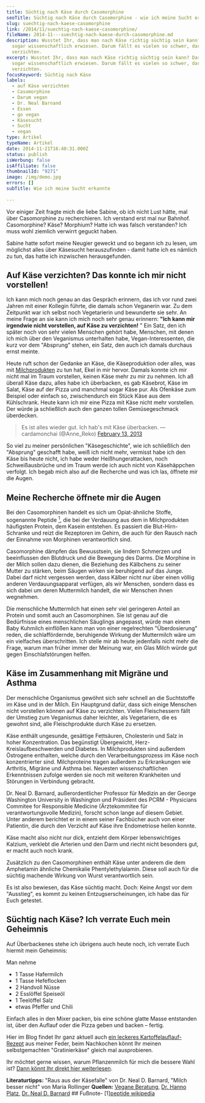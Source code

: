 ```yaml
---
title: Süchtig nach Käse durch Casomorphine
seoTitle: Süchtig nach Käse durch Casomorphine - wie ich meine Sucht erkannte
slug: suechtig-nach-kaese-casomorphine
link: /2014/11/suechtig-nach-kaese-casomorphine/
fileName: 2014-11---suechtig-nach-kaese-durch-casomorphine.md
description: Wusstet Ihr, dass man nach Käse richtig süchtig sein kann? Das ist
  sogar wissenschaftlich erwiesen. Darum fällt es vielen so schwer, darauf zu
  verzichten.
excerpt: Wusstet Ihr, dass man nach Käse richtig süchtig sein kann? Das ist
  sogar wissenschaftlich erwiesen. Darum fällt es vielen so schwer, darauf zu
  verzichten.
focusKeyword: Süchtig nach Käse
labels:
  - auf Käse verzichten
  - Casomorphine
  - Darum vegan
  - Dr. Neal Barnand
  - Essen
  - go vegan
  - Käsesucht
  - Sucht
  - vegan
type: Artikel
typeName: Artikel
date: 2014-11-21T16:40:31.000Z
status: publish
isWerbung: false
isAffiliate: false
thumbnailId: "9271"
image: /img/demo.jpg
errors: []
subTitle: Wie ich meine Sucht erkannte
  
---
```


Vor einiger Zeit fragte mich die liebe Sabine, ob ich nicht Lust hätte, mal über
Casomorphine zu recherchieren. Ich verstand erst mal nur Bahnhof. Casomorphine?
Käse? Morphium? Hatte ich was falsch verstanden? Ich muss wohl ziemlich verwirrt
geguckt haben.

Sabine hatte sofort meine Neugier geweckt und so begann ich zu lesen, um
möglichst alles über Käsesucht herauszufinden - damit hatte ich es nämlich zu
tun, das hatte ich inzwischen herausgefunden.

## Auf Käse verzichten? Das konnte ich mir nicht vorstellen!

Ich kann mich noch genau an das Gespräch erinnern, das ich vor rund zwei Jahren
mit einer Kollegin führte, die damals schon Veganerin war. Zu dem Zeitpunkt war
ich selbst noch Vegetarierin und bewunderte sie sehr. An meine Frage an sie kann
ich mich noch sehr genau erinnern: **"Ich kann mir irgendwie nicht vorstellen,
auf Käse zu verzichten!** " Ein Satz, den ich später noch von sehr vielen
Menschen gehört habe, Menschen, mit denen ich mich über den Veganismus
unterhalten habe, Vegan-Interessenten, die kurz vor dem "Absprung" stehen, ein
Satz, den auch ich damals durchaus ernst meinte.

Heute ruft schon der Gedanke an Käse, die Käseproduktion oder alles, was mit
[Milchprodukten](/2014/09/pflanzenmilch-wieso-denn-blos/) zu tun hat, Ekel in
mir hervor. Damals konnte ich mir nicht mal im Traum vorstellen, keinen Käse
mehr zu mir zu nehmen. Ich aß überall Käse dazu, alles habe ich überbacken, es
gab Käsebrot, Käse im Salat, Käse auf der Pizza und manchmal sogar Käse pur. Als
Ofenkäse zum Beispiel oder einfach so, zwischendurch ein Stück Käse aus dem
Kühlschrank. Heute kann ich mir eine Pizza mit Käse nicht mehr vorstellen. Der
würde ja schließlich auch den ganzen tollen Gemüsegeschmack überdecken.

> Es ist alles wieder gut. Ich hab's mit Käse überbacken. — cardamonchai
> (@Anne_Reko)
> [February 13, 2013](https://twitter.com/Anne_Reko/status/301749620604817408?ref_src=twsrc%5Etfw)
> <script async src="https://platform.twitter.com/widgets.js" charset="utf-8"></script>

So viel zu meiner persönlichen "Käsegeschichte", wie ich schließlich den
"Absprung" geschafft habe, weiß ich nicht mehr, vermisst habe ich den Käse bis
heute nicht, ich habe weder Heißhungerattacken, noch Schweißausbrüche und im
Traum werde ich auch nicht von Käsehäppchen verfolgt. Ich begab mich also auf
die Recherche und was ich las, öffnete mir die Augen.

## Meine Recherche öffnete mir die Augen

Bei den Casomorphinen handelt es sich um Opiat-ähnliche Stoffe, sogenannte
Peptide [<sup>1</sup>](#1), die bei der Verdauung aus dem in Milchprodukten
häufigsten Protein, dem Kasein entstehen. Es passiert die Blut-Hirn-Schranke und
reizt die Rezeptoren im Gehirn, die auch für den Rausch nach der Einnahme von
Morphinen verantwortlich sind.

Casomorphine dämpfen das Bewusstsein, sie lindern Schmerzen und beeinflussen den
Blutdruck und die Bewegung des Darms. Die Morphine in der Milch sollen dazu
dienen, die Beziehung des Kälbchens zu seiner Mutter zu stärken, beim Säugen
wirken sie beruhigend auf das Junge. Dabei darf nicht vergessen werden, dass
Kälber nicht nur über einen völlig anderen Verdauungsapparat verfügen, als wir
Menschen, sondern dass es sich dabei um deren Muttermilch handelt, die wir
Menschen ihnen wegnehmen.

Die menschliche Muttermilch hat einen sehr viel geringeren Anteil an Protein und
somit auch an Casomorphinen. Sie ist genau auf die Bedürfnisse eines
menschlichen Säuglings angepasst, würde man einem Baby Kuhmilch einflößen kann
man von einer regelrechten "Überdosierung" reden, die schlaffördernde,
beruhigende Wirkung der Muttermilch wäre um ein vielfaches überschritten. Ich
stelle mir ab heute jedenfalls nicht mehr die Frage, warum man früher immer der
Meinung war, ein Glas Milch würde gut gegen Einschlafstörungen helfen.

## Käse im Zusammenhang mit Migräne und Asthma

Der menschliche Organismus gewöhnt sich sehr schnell an die Suchtstoffe im Käse
und in der Milch. Ein Hauptgrund dafür, dass sich einige Menschen nicht
vorstellen können auf Käse zu verzichten. Vielen Fleischessern fällt der Umstieg
zum Veganismus daher leichter, als Vegetariern, die es gewohnt sind, alle
Fleischprodukte durch Käse zu ersetzen.

Käse enthält ungesunde, gesättige Fettsäuren, Cholesterin und Salz in hoher
Konzentration. Das begünstigt Übergewicht, Herz-Kreislaufbeschwerden und
Diabetes. In Milchprodukten sind außerdem Östrogene enthalten, welche durch den
Verarbeitungsprozess im Käse noch konzentrierter sind. Milchproteine tragen
außerdem zu Erkrankungen wie Arthritis, Migräne und Asthma bei. Neuesten
wissenschaftlichen Erkenntnissen zufolge werden sie noch mit weiteren
Krankheiten und Störungen in Verbindung gebracht.

Dr. Neal D. Barnard, außerordentlicher Professor für Medizin an der George
Washington University in Washington und Präsident des PCRM - Physicians Commitee
for Responsible Medicine (Ärztekommitee für verantwortungsvolle Medizin),
forscht schon lange auf diesem Gebiet. Unter anderem berichtet er in einem
seiner Fachbücher auch von einer Patientin, die durch den Verzicht auf Käse ihre
Endometriose heilen konnte.

Käse macht also nicht nur dick, entzieht dem Körper lebenswichtiges Kalzium,
verklebt die Arterien und den Darm und riecht nicht besonders gut, er macht auch
noch krank.

Zusätzlich zu den Casomorphinen enthält Käse unter anderem die dem Amphetamin
ähnliche Chemikalie Phentylethylalamin. Diese soll auch für die süchtig machende
Wirkung von Wurst verantwortlich sein.

Es ist also bewiesen, das Käse süchtig macht. Doch: Keine Angst vor dem
"Ausstieg", es kommt zu keinen Entzugserscheinungen, ich habe das für Euch
getestet.

## Süchtig nach Käse? Ich verrate Euch mein Geheimnis

Auf Überbackenes stehe ich übrigens auch heute noch, ich verrate Euch hiermit
mein Geheimnis:

Man nehme

- 1 Tasse Hafermilch
- 1 Tasse Hefeflocken
- 2 Handvoll Nüsse
- 2 Esslöffel Speiseöl
- 1 Teelöffel Salz
- etwas Pfeffer und Chili

Einfach alles in den Mixer packen, bis eine schöne glatte Masse entstanden ist,
über den Auflauf oder die Pizza geben und backen – fertig.

Hier im Blog findet Ihr ganz aktuell auch
[ein leckeres Kartoffelauflauf-Rezept](/2014/11/ein-koenigreich-fur-eine-kartoffel/)
aus meiner Feder, beim Nachkochen könnt Ihr meinen selbstgemachten
"Gratinierkäse" gleich mal ausprobieren.

Ihr möchtet gerne wissen, warum Pflanzenmilch für mich die bessere Wahl ist?
[Dann könnt Ihr direkt hier weiterlesen](/2014/09/pflanzenmilch-wieso-denn-blos/).

**Literaturtipps:** "Raus aus der Käsefalle" von Dr. Neal D. Barnard, "Milch
besser nicht" von Maria Rollinger **Quellen:**
[Vegane Beratung](https://www.vegane-inspiration.com/casomorphine.html),
[Dr. Hanno Platz](https://www.dr-platz.de/),
[Dr. Neal D. Barnard](https://www.pcrm.org/news/blog) ## Fußnote-
[1][peptide wikipedia](https://de.wikipedia.org/wiki/Peptid)

  